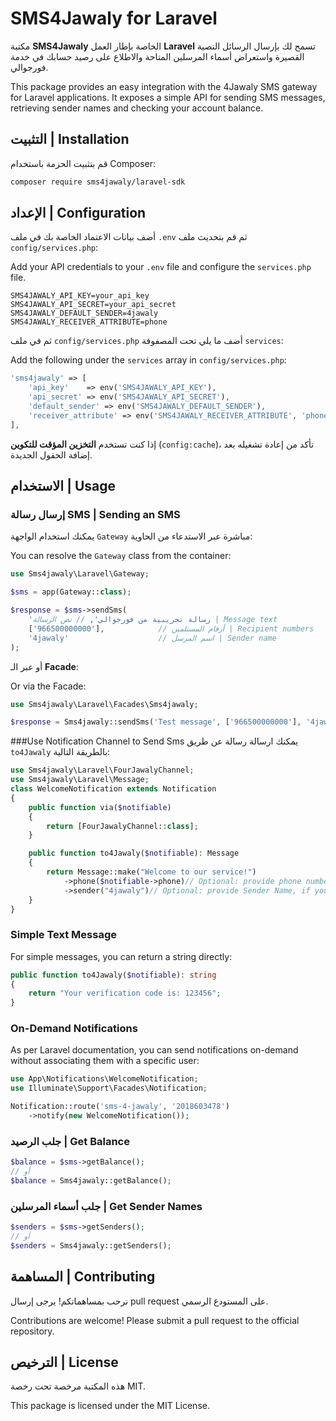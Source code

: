 # SMS4Jawaly for Laravel

مكتبة **SMS4Jawaly** الخاصة بإطار العمل **Laravel** تسمح لك بإرسال الرسائل النصية القصيرة واستعراض أسماء المرسلين المتاحة والاطلاع على رصيد حسابك في خدمة فورجوالي.

This package provides an easy integration with the 4Jawaly SMS gateway for Laravel applications. It exposes a simple API for sending SMS messages, retrieving sender names and checking your account balance.

## التثبيت | Installation

قم بتثبيت الحزمة باستخدام Composer:

```bash
composer require sms4jawaly/laravel-sdk
```

## الإعداد | Configuration

أضف بيانات الاعتماد الخاصة بك في ملف `.env` ثم قم بتحديث ملف `config/services.php`:

Add your API credentials to your `.env` file and configure the `services.php` file.

```env
SMS4JAWALY_API_KEY=your_api_key
SMS4JAWALY_API_SECRET=your_api_secret
SMS4JAWALY_DEFAULT_SENDER=4jawaly
SMS4JAWALY_RECEIVER_ATTRIBUTE=phone
```

ثم في ملف `config/services.php` أضف ما يلي تحت المصفوفة `services`:

Add the following under the `services` array in `config/services.php`:

```php
'sms4jawaly' => [
    'api_key'    => env('SMS4JAWALY_API_KEY'),
    'api_secret' => env('SMS4JAWALY_API_SECRET'),
    'default_sender' => env('SMS4JAWALY_DEFAULT_SENDER'),
    'receiver_attribute' => env('SMS4JAWALY_RECEIVER_ATTRIBUTE', 'phone'),
],
```

إذا كنت تستخدم **التخزين المؤقت للتكوين** (`config:cache`)، تأكد من إعادة تشغيله بعد إضافة الحقول الجديدة.

## الاستخدام | Usage

### إرسال رسالة SMS | Sending an SMS

يمكنك استخدام الواجهة `Gateway` مباشرة عبر الاستدعاء من الحاوية:

You can resolve the `Gateway` class from the container:

```php
use Sms4jawaly\Laravel\Gateway;

$sms = app(Gateway::class);

$response = $sms->sendSms(
    'رسالة تجريبية من فورجوالي', // نص الرسالة | Message text
    ['966500000000'],            // أرقام المستلمين | Recipient numbers
    '4jawaly'                    // اسم المرسل | Sender name
);
```

أو عبر الـ **Facade**:

Or via the Facade:

```php
use Sms4jawaly\Laravel\Facades\Sms4jawaly;

$response = Sms4jawaly::sendSms('Test message', ['966500000000'], '4jawaly');
```

###Use Notification Channel to Send Sms
يمكنك ارسالة رسالة عن طريق ``to4Jawaly`` بالطريقة التالية:
```php
use Sms4jawaly\Laravel\FourJawalyChannel;
use Sms4jawaly\Laravel\Message;
class WelcomeNotification extends Notification
{
    public function via($notifiable)
    {
        return [FourJawalyChannel::class];
    }

    public function to4Jawaly($notifiable): Message
    {
        return Message::make("Welcome to our service!")
            ->phone($notifiable->phone)// Optional: provide phone number
            ->sender("4jawaly")// Optional: provide Sender Name, if you don't set default its required;
    }
}
```

### Simple Text Message
For simple messages, you can return a string directly:

```php
public function to4Jawaly($notifiable): string
{
    return "Your verification code is: 123456";
}
```

### On-Demand Notifications
As per Laravel documentation, you can send notifications on-demand without associating them with a specific user:
```php
use App\Notifications\WelcomeNotification;
use Illuminate\Support\Facades\Notification;

Notification::route('sms-4-jawaly', '2018603478')
    ->notify(new WelcomeNotification());
```

### جلب الرصيد | Get Balance

```php
$balance = $sms->getBalance();
// أو
$balance = Sms4jawaly::getBalance();
```

### جلب أسماء المرسلين | Get Sender Names

```php
$senders = $sms->getSenders();
// أو
$senders = Sms4jawaly::getSenders();
```

## المساهمة | Contributing

نرحب بمساهماتكم! يرجى إرسال pull request على المستودع الرسمي.

Contributions are welcome! Please submit a pull request to the official repository.

## الترخيص | License

هذه المكتبة مرخصة تحت رخصة MIT.

This package is licensed under the MIT License.